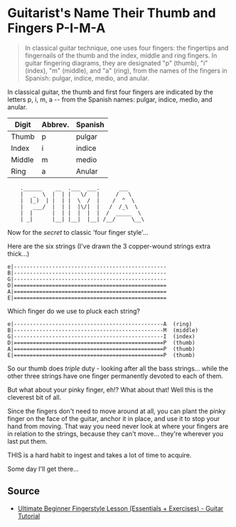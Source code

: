 # Guitarist's Name Their Thumb and Fingers P-I-M-A


> In classical guitar technique, one uses four fingers: the fingertips and fingernails of the thumb and the index, middle and ring fingers. In guitar fingering diagrams, they are designated "p" (thumb), "i" (index), "m" (middle), and "a" (ring), from the names of the fingers in Spanish: pulgar, indice, medio, and anular.

In classical guitar, the thumb and first four fingers are indicated by the letters p, i, m, a -- from the Spanish names: pulgar, indice, medio, and anular.

|Digit|Abbrev.|Spanish|
|-----|-------|-------|
|Thumb|p|pulgar|
|Index|i|indice|
|Middle|m|medio|
|Ring|a|Anular|


        .______    __  .___  ___.      ___      
        |   _  \  |  | |   \/   |     /   \     
        |  |_)  | |  | |  \  /  |    /  ^  \    
        |   ___/  |  | |  |\/|  |   /  /_\  \   
        |  |      |  | |  |  |  |  /  _____  \  
        | _|      |__| |__|  |__| /__/     \__\ 
                                                

Now for the *secret* to classic 'four finger style'...

Here are the six strings (I've drawn the 3 copper-wound strings extra thick...)

    e|------------------------------------------------
    B|------------------------------------------------
    G|------------------------------------------------
    D|================================================
    A|================================================
    E|================================================

Which finger do we use to pluck each string?

    e|-----------------------------------------------A  (ring)
    B|-----------------------------------------------M  (middle)
    G|-----------------------------------------------I  (index)
    D|===============================================P  (thumb)
    A|===============================================P  (thumb)
    E|===============================================P  (thumb)
 
So our thumb does *triple* duty - looking after all the bass strings... while the other three strings have one finger permanently devoted to each of them.

But what about your pinky finger, eh!? What about that! Well this is the cleverest bit of all.

Since the fingers don't need to move around at all, you can plant the pinky finger on the face of the guitar, anchor it in place, and use it to stop your hand from moving. That way you need never look at where your fingers are in relation to the strings, because they can't move... they're wherever you last put them.

THIS is a hard habit to ingest and takes a lot of time to acquire.

Some day I'll get there...

## Source

 * [Ultimate Beginner Fingerstyle Lesson (Essentials + Exercises) - Guitar Tutorial](https://www.youtube.com/watch?v=8UU4yMkDdBw)